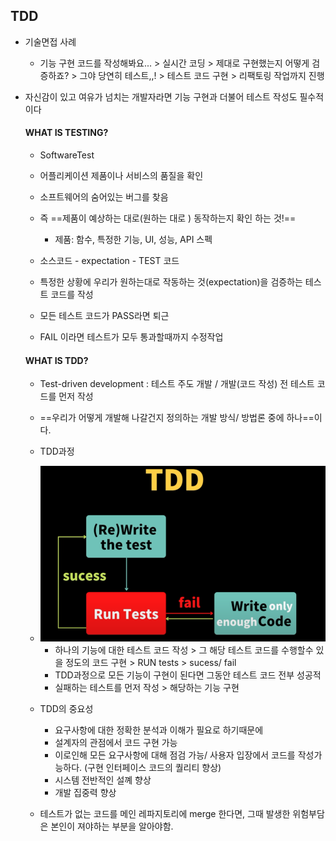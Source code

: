 ## TDD

- 기술면접 사례
  - 기능 구현 코드를 작성해봐요... > 실시간 코딩 > 제대로 구현했는지 어떻게 검증하죠? > 그야 당연히 테스트,,! > 테스트 코드 구현 > 리팩토링 작업까지 진행 

- 자신감이 있고 여유가 넘치는 개발자라면 기능 구현과 더불어 테스트 작성도 필수적이다

  

  #### WHAT IS TESTING?

  - SoftwareTest 

  - 어플리케이션 제품이나 서비스의 품질을 확인
  - 소프트웨어의 숨어있는 버그를 찾음

  - 즉 ==제품이 예상하는 대로(원하는 대로 ) 동작하는지 확인 하는 것!==
    - 제품: 함수, 특정한 기능, UI, 성능, API 스펙

  - 소스코드 - expectation - TEST 코드
  - 특정한 상황에 우리가 원하는대로 작동하는 것(expectation)을 검증하는 테스트 코드를 작성
  - 모든 테스트 코드가 PASS라면 퇴근
  - FAIL 이라면 테스트가 모두 통과할때까지 수정작업

  #### WHAT IS TDD?

  - Test-driven development : 테스트 주도 개발 / 개발(코드 작성) 전 테스트 코드를 먼저 작성 
  
  - ==우리가 어떻게 개발해 나갈건지 정의하는 개발 방식/ 방법론 중에 하나==이다. 
  
  - TDD과정
    
  - <img src="TDD.assets/화면 캡처 2022-07-31 022252.png" alt="화면 캡처 2022-07-31 022252" style="zoom: 67%;" />
    
    
    
    - 하나의 기능에 대한 테스트 코드 작성 > 그 해당 테스트 코드를 수행할수 있을 정도의 코드 구현 > RUN tests > sucess/ fail
    - TDD과정으로 모든 기능이 구현이 된다면 그동안 테스트 코드 전부 성공적
    - 실패하는 테스트를 먼저 작성 > 해당하는 기능 구현
    
  - TDD의 중요성
    - 요구사항에 대한 정확한 분석과 이해가 필요로 하기때문에
    - 설계자의 관점에서 코드 구현 가능
    - 이로인해 모든 요구사항에 대해 점검 가능/ 사용자 입장에서 코드를 작성가능하다. (구현 인터페이스 코드의 퀄리티 향상)
    - 시스템 전반적인 설꼐 향상
    - 개발 집중력 향상
  
  - 테스트가 없는 코드를 메인 레파지토리에 merge 한다면,  그때 발생한 위험부담은 본인이 져야하는 부분을 알아야함. 